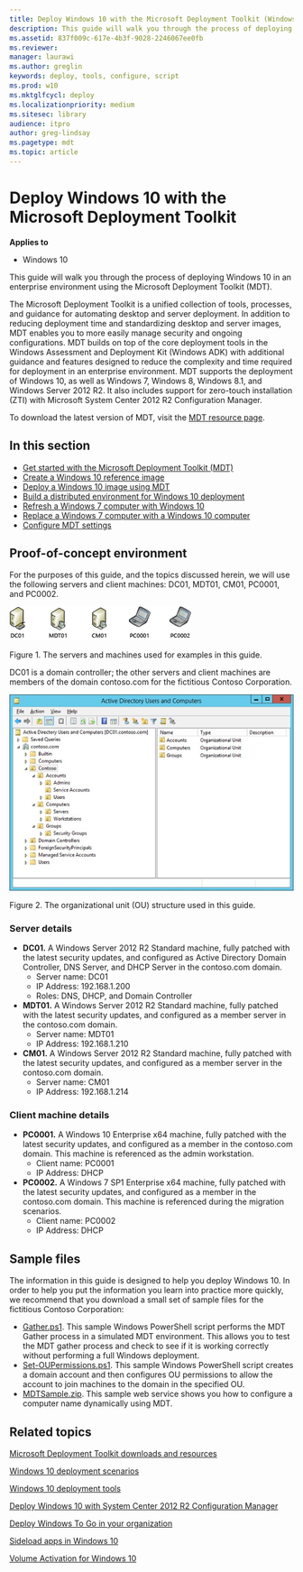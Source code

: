 ```yaml
---
title: Deploy Windows 10 with the Microsoft Deployment Toolkit (Windows 10)
description: This guide will walk you through the process of deploying Windows 10 in an enterprise environment using the Microsoft Deployment Toolkit (MDT).
ms.assetid: 837f009c-617e-4b3f-9028-2246067ee0fb
ms.reviewer: 
manager: laurawi
ms.author: greglin
keywords: deploy, tools, configure, script
ms.prod: w10
ms.mktglfcycl: deploy
ms.localizationpriority: medium
ms.sitesec: library
audience: itpro
author: greg-lindsay
ms.pagetype: mdt
ms.topic: article
---
```


# Deploy Windows 10 with the Microsoft Deployment Toolkit

**Applies to**
-   Windows 10

This guide will walk you through the process of deploying Windows 10 in an enterprise environment using the Microsoft Deployment Toolkit (MDT).

The Microsoft Deployment Toolkit is a unified collection of tools, processes, and guidance for automating desktop and server deployment. In addition to reducing deployment time and standardizing desktop and server images, MDT enables you to more easily manage security and ongoing configurations. MDT builds on top of the core deployment tools in the Windows Assessment and Deployment Kit (Windows ADK) with additional guidance and features designed to reduce the complexity and time required for deployment in an enterprise environment.
MDT supports the deployment of Windows 10, as well as Windows 7, Windows 8, Windows 8.1, and Windows Server 2012 R2. It also includes support for zero-touch installation (ZTI) with Microsoft System Center 2012 R2 Configuration Manager.

To download the latest version of MDT, visit the [MDT resource page](https://go.microsoft.com/fwlink/p/?LinkId=618117).

## In this section

-   [Get started with the Microsoft Deployment Toolkit (MDT)](get-started-with-the-microsoft-deployment-toolkit.md)
-   [Create a Windows 10 reference image](create-a-windows-10-reference-image.md)
-   [Deploy a Windows 10 image using MDT](deploy-a-windows-10-image-using-mdt.md)
-   [Build a distributed environment for Windows 10 deployment](build-a-distributed-environment-for-windows-10-deployment.md)
-   [Refresh a Windows 7 computer with Windows 10](refresh-a-windows-7-computer-with-windows-10.md)
-   [Replace a Windows 7 computer with a Windows 10 computer](replace-a-windows-7-computer-with-a-windows-10-computer.md)
-   [Configure MDT settings](configure-mdt-settings.md)

## <a href="" id="proof"></a>Proof-of-concept environment

For the purposes of this guide, and the topics discussed herein, we will use the following servers and client machines: DC01, MDT01, CM01, PC0001, and PC0002.

![figure 1](../images/mdt-01-fig01.png)

Figure 1. The servers and machines used for examples in this guide.

DC01 is a domain controller; the other servers and client machines are members of the domain contoso.com for the fictitious Contoso Corporation.

![figure 2](../images/mdt-01-fig02.jpg)

Figure 2. The organizational unit (OU) structure used in this guide.

### Server details

-   **DC01.** A Windows Server 2012 R2 Standard machine, fully patched with the latest security updates, and configured as Active Directory Domain Controller, DNS Server, and DHCP Server in the contoso.com domain.
    -   Server name: DC01
    -   IP Address: 192.168.1.200
    -   Roles: DNS, DHCP, and Domain Controller
-   **MDT01.** A Windows Server 2012 R2 Standard machine, fully patched with the latest security updates, and configured as a member server in the contoso.com domain.
    -   Server name: MDT01
    -   IP Address: 192.168.1.210
-   **CM01.** A Windows Server 2012 R2 Standard machine, fully patched with the latest security updates, and configured as a member server in the contoso.com domain.
    -   Server name: CM01
    -   IP Address: 192.168.1.214

### Client machine details

-   **PC0001.** A Windows 10 Enterprise x64 machine, fully patched with the latest security updates, and configured as a member in the contoso.com domain. This machine is referenced as the admin workstation.
    -   Client name: PC0001
    -   IP Address: DHCP
-   **PC0002.** A Windows 7 SP1 Enterprise x64 machine, fully patched with the latest security updates, and configured as a member in the contoso.com domain. This machine is referenced during the migration scenarios.
    -   Client name: PC0002
    -   IP Address: DHCP

## Sample files

The information in this guide is designed to help you deploy Windows 10. In order to help you put the information you learn into practice more quickly, we recommend that you download a small set of sample files for the fictitious Contoso Corporation:
-   [Gather.ps1](https://go.microsoft.com/fwlink/p/?LinkId=619361). This sample Windows PowerShell script performs the MDT Gather process in a simulated MDT environment. This allows you to test the MDT gather process and check to see if it is working correctly without performing a full Windows deployment.
-   [Set-OUPermissions.ps1](https://go.microsoft.com/fwlink/p/?LinkId=619362). This sample Windows PowerShell script creates a domain account and then configures OU permissions to allow the account to join machines to the domain in the specified OU.
-   [MDTSample.zip](https://go.microsoft.com/fwlink/p/?LinkId=619363). This sample web service shows you how to configure a computer name dynamically using MDT.

## Related topics

[Microsoft Deployment Toolkit downloads and resources](https://go.microsoft.com/fwlink/p/?LinkId=618117)

[Windows 10 deployment scenarios](../windows-10-deployment-scenarios.md)

[Windows 10 deployment tools](../windows-deployment-scenarios-and-tools.md)

[Deploy Windows 10 with System Center 2012 R2 Configuration Manager](../deploy-windows-sccm/deploy-windows-10-with-system-center-2012-r2-configuration-manager.md)

[Deploy Windows To Go in your organization](../deploy-windows-to-go.md)

[Sideload apps in Windows 10](/windows/application-management/sideload-apps-in-windows-10)

[Volume Activation for Windows 10](../volume-activation/volume-activation-windows-10.md)

